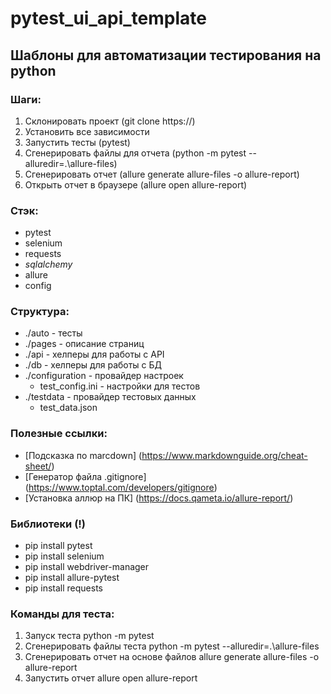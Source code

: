 # pytest_ui_api_template

## Шаблоны для автоматизации тестирования на python

### Шаги:
1. Склонировать проект (git clone https://)
2. Установить все зависимости
3. Запустить тесты (pytest)
4. Cгенерировать файлы для отчета (python -m pytest --alluredir=.\allure-files)
5. Cгенерировать отчет (allure generate allure-files -o allure-report)
6. Открыть отчет в браузере (allure open allure-report)


### Стэк:
- pytest
- selenium
- requests
- _sqlalchemy_
- allure
- config

### Структура:
- ./auto - тесты
- ./pages - описание страниц
- ./api - хелперы для работы с API
- ./db - хелперы для работы с БД
- ./configuration - провайдер настроек
    - test_config.ini - настройки для тестов 
- ./testdata - провайдер тестовых данных
    - test_data.json

### Полезные ссылки:

- [Подсказка по marcdown] (https://www.markdownguide.org/cheat-sheet/)
- [Генератор файла .gitignore] (https://www.toptal.com/developers/gitignore)
- [Установка аллюр на ПК] (https://docs.qameta.io/allure-report/)


### Библиотеки (!)
- pip install pytest
- pip install selenium
- pip install webdriver-manager
- pip install allure-pytest
- pip install requests

### Команды для теста:
1. Запуск теста  python -m pytest
2. Сгенерировать файлы теста python -m pytest --alluredir=.\allure-files
3. Сгенерировать отчет на основе файлов allure generate allure-files -o allure-report
4. Запустить отчет allure open allure-report
